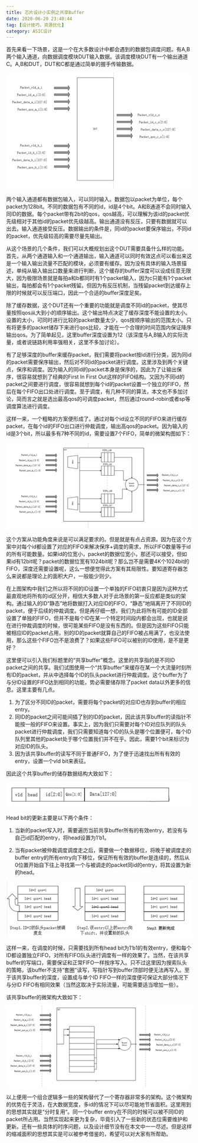 ```yaml
---
title: 芯片设计小实例之共享Buffer
date: 2020-06-20 23:40:44
tag: [设计技巧，资源优化]
category: ASIC设计
---
```




首先来看一下场景，这是一个在大多数设计中都会遇到的数据包调度问题。有A,B两个输入通道，向数据调度模块DUT输入数据。该调度模块DUT有一个输出通道C。A,B和DUT，DUT和C都是通过简单的握手传输数据。



![img](assets/640-1592840436441.png)



两个输入通道都有数据包输入，可以同时输入。数据包以packet为单位，每个packet为128bit。不同的数据包有不同的id，id是4个bit。A和B通道不会同时输入同ID的数据。每个packet带有2bit的qos，qos越高，可以理解为该id的packet优先级相对于其他id的packet优先级越高。输出通道没有反压，只要有数据就可以出去。输入通道接受反压。数据输出的条件是，同id的packet要保序输出，不同id的packet，优先级较高的需要尽量先输出。

<!--more-->

 

从这个场景的几个条件，我们可以大概规划出这个DUT需要具备什么样的功能。首先，从两个通道输入和一个通道输出，输入通道可以同时有效这点可以看出来这是一个输入输出流量不匹配的模块，必须要有缓存。因为没有具体的输入场景描述，单纯从输入输出口数量来进行判断，这个缓存的buffer深度可以设成任意无限大，因为极限场景就是每拍a和b都同时有1个packet输入，因为c只能有1个packet输出，每拍都会有1个packet残留。但因为有反压机制，当残留packet到达缓存上限的时候就可以反压端口，因此一个合适的buffer深度足矣。

 

除了缓存数据，这个DUT还有一个重要的功能就是调度不同id的packet，使其尽量按照qos从大到小的顺序输出。这个输出特点决定了缓存深度不能设置的太小。设置的太小，可同时进行比较的packet数量太少，qos按顺序输出的范围太小。只有将更多的packet储存下来进行qos比较，才能在一个合理的时间范围内保证降序输出qos。为了简单起见，这里buffer深度设置为12（该深度与A,B输入的实际流量，或者说链路利用率强相关，这里不多加讨论）。

 

有了足够深度的buffer来缓存packet，我们需要将packet按id进行分类，因为同id的packet需要保序输出，然后对不同id的packet进行调度。这里涉及到两个关键点，保序和调度。因为输入的同id的packet本身是保序的，因此为了让输出保序，很容易就想到了经典的First In First Out这样的FIFO结构。又因为不同id的packet之间要进行调度，很容易就想到每个id的packet设置一个独立的FIFO，然后在每个FIFO出口处进行调度。至于调度，有几种不同的算法，本文也不多加讨论，简而言之就是选出最高qos的可调度packet，然后通过round-robin或者sp等调度算法进行调度。

 

这样一来，一个粗略的方案便形成了。通过对每个id设立不同的FIFO来进行缓存packet，在每个id的FIFO出口进行仲裁调度，输出高qos的packet。因为输入的id是3个bit，所以最多有7种不同的id，需要设置7个FIFO，简单的微架构图如下：



![img](assets/640-1592840448351.png)



这个方案从功能角度来说是可以满足要求的。但是就是有点占资源。因为在这个方案中对每个id都设置了对应的FIFO来解决保序+调度的需求，所以FIFO数量等于id的所有可能数量。如果id的位宽小，packet的数据位宽小，那还可以接受，但如果id有12bit呢？packet的数据位宽有1024bit呢？那么岂不是需要4K个1024bit的FIFO，深度还需要设置呢，这么一想便觉得此方案有其局限性。要知道寄存器怎么来说都是理论上的面积大户，一般能少则少。

 

在上图架构中我们之所以将不同的ID设置一个单独的FIFO初衷只是因为这种方式最直观地将所有的id区分开，相信大多数人对于此场景的第一反应都是类似的架构。通过输入的ID“静态”地将数据打入对应ID的FIFO，“静态”地隔离开了不同ID的packet，便于后续的仲裁调度。但是再仔细一想，我们为此将所有可能的ID全部设置了单独的FIFO，但并不是每个ID在某一个特定时间段内都会出现，也就是说在进行仲裁调度的时候，很可能某些FIFO是没有东西的。但是因为这些FIFO只能被相应ID的packet占用，别的ID的packet就算自己的FIFO被占用满了，也没法使用，那么这些个FIFO岂不是浪费了？如果这些FIFO可以被别的ID使用，是不是更好？

 

这里便可以引入我们标题里的“共享buffer”概念。这里的共享指的是不同ID packet之间的共享。我们试图使用一个“共享buffer”来缓存在某一个大流量时刻所有ID的packet，并从中选择每个ID的队头packet进行仲裁调度。这个buffer为了与分ID设置的FIFO达到相同的功能，势必需要储存除了packet data以外更多的信息。这里主要有几点。

 

1. 为了区分不同ID的packet，需要将每个packet的对应ID也存到buffer的相应entry。
2. 同ID的packet之间可能间插了别的ID的packet，因此该共享buffer的读指针不能按一般的FIFO来设置。事实上，因为我们只需要对每个ID对应队列的队头packet进行仲裁调度，我们只需要知道每个ID的队头是哪个位置便可，每个ID队列里其他的packet处于哪个位置我们并不在乎。因此，需要1个bit来标识为对应ID的队头。
3. 因为该共享buffer的读写不同于普通FIFO，为了便于迅速找出所有有效的entry，设置一个vld bit来表征。

 

因此这个共享buffer的储存数据结构大致如下：

![img](assets/640-1592840448355.png)

Head bit的更新主要是以下两个条件：

1. 当新的packet写入时，需要遍历当前共享buffer所有的有效entry，若没有与自己id匹配的entry，将head设置为1‘b1。

2. 当有packet被仲裁调度调度走之后，需要做一个数据移位，将晚于被调度走的buffer entry的所有entry向下移位，保证所有有效的buffer是连续的，然后从0位置开始自下往上寻找第一个与被调走的packet同id的entry，将其设置为新的head。

   



![img](assets/640-1592840436274.png)



这样一来，在调度的时候，只需要找到所有head bit为1‘b1的有效entry，便和每个ID都设置独立FIFO，对所有FIFO队头进行调度有一样的效果了。当然，在该共享buffer的写端口，需要保证和正常FIFO一样按序写入。只不过这里因为搜索队头的策略，该buffer不支持“套圈”读写，写指针写到buffer顶部时便无法再写入。至于该共享buffer的深度，设置成与单个ID FIFO一样的深度便可保证大部分情况下与分ID FIFO有相同效果（当然这取决于实际流量，可能需要适当增加一些）。

 

该共享buffer的微架构大致如下：

 

![img](assets/640-1592840448374.png)



以上便用一个组合逻辑多一些的架构替代了一个寄存器非常多的架构。这个微架构的优势在于灵活，在大数据宽度，多id的情况下可以尽可能地节省面积。这里用到的思想其实就是“分时复用“。同一个buffer entry在不同的时候可以被不同ID的packet所占用。当然实现起来更为复杂，毕竟引入了一些新的状态位需要维护和更新。还有一些具体的时序问题，以及设计细节没有在本文中一一尽述。但是这样的缩减面积的思想其实是可以被参考借鉴的，希望可以对大家有所帮助。